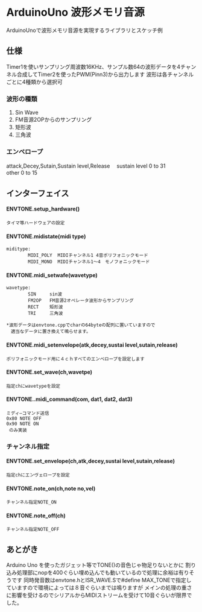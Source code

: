# ArduinoUno  波形メモリ音源
ArduinoUnoで波形メモリ音源を実現するライブラリとスケッチ例

##  仕様

Timer1を使いサンプリング周波数16KHz、サンプル数64の波形データを4チャンネル合成してTimer2を使ったPWM(Pinn3)から出力します
波形は各チャンネルごとに4種類から選択可
### 波形の種類
1. Sin Wave
2. FM音源2OPからのサンプリング
3. 矩形波
4. 三角波

### エンベロープ
attack,Decey,Sutain,Sustain level,Release　
sustain level  0 to 31  
other          0 to 15

## インターフェイス

#### ENVTONE.setup_hardware()
    タイマ等ハードウェアの設定
#### ENVTONE.midistate(midi type) 
    miditype:  
            MIDI_POLY  MIDIチャンネル1 4音ポリフォニックモード
            MIDI_MONO  MIDIチャンネル1～4　モノフォニックモード
#### ENVTONE.midi_setwafe(wavetype)
    wavetype:
            SIN     sin波
            FM2OP   FM音源2オペレータ波形からサンプリング
            RECT    矩形波
            TRI     三角波

    *波形データはenvtone.cppでcharの64byteの配列に置いていますので
    　適当なデータに置き換えて鳴らせます。
#### ENVTONE.midi_setenvelope(atk,decey,sustai level,sutain,release)
    ポリフォニックモード用に４ｃｈすべてのエンベロープを設定します

#### ENVTONE.set_wave(ch,wavetpe)
    指定chにwavetypeを設定

#### ENVTONE..midi_command(com, dat1, dat2, dat3)
    ミディ―コマンド送信
    0x80 NOTE OFF
    0x90 NOTE ON
     のみ実装

### チャンネル指定

#### ENVTONE.set_envelope(ch,atk,decey,sustai level,sutain,release)
    指定chにエンヴェロープを設定
#### ENVTONE.note_on(ch,note no,vel)
    チャンネル指定NOTE_ON
#### ENVTONE.note_off(ch)
    チャンネル指定NOTE_OFF

## あとがき
Arduino Uno を使ったガジェット等でTONE()の音色じゃ物足りないとかに
割り込み処理部にnopを400ぐらい埋め込んでも動いているので処理に余裕は有りそうです
同時発音数はenvtone.hとISR_WAVE.Sで#define MAX_TONEで指定していますので環境によっては８音ぐらいまでは鳴りますが
メインの処理の重さに影響を受けるのでシリアルからMIDIストリームを受けて10音ぐらいが限界でした。


    
    

